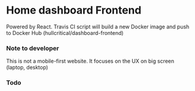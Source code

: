 # Home dashboard Frontend

Powered by React. Travis CI script will build a new Docker image and push to Docker Hub (hullcritical/dashboard-frontend)


### Note to developer
This is not a mobile-first website. It focuses on the UX on big screen (laptop, desktop)

### Todo
